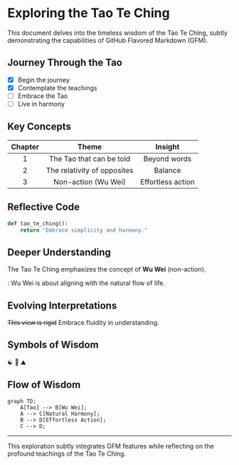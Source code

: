 # Exploring the Tao Te Ching

This document delves into the timeless wisdom of the Tao Te Ching, subtly demonstrating the capabilities of GitHub Flavored Markdown (GFM).

## Journey Through the Tao

- [x] Begin the journey
- [x] Contemplate the teachings
- [ ] Embrace the Tao
- [ ] Live in harmony

## Key Concepts

| Chapter |            Theme            |      Insight      |
| :-----: | :-------------------------: | :---------------: |
|    1    |  The Tao that can be told   |   Beyond words    |
|    2    | The relativity of opposites |      Balance      |
|    3    |     Non-action (Wu Wei)     | Effortless action |

## Reflective Code

```python
def tao_te_ching():
    return "Embrace simplicity and harmony."
```

## Deeper Understanding

The Tao Te Ching emphasizes the concept of **Wu Wei** (non-action).

: Wu Wei is about aligning with the natural flow of life.

## Evolving Interpretations

~~This view is rigid~~ Embrace fluidity in understanding.

## Symbols of Wisdom

:yin_yang: :leaves: :mountain:

## Flow of Wisdom

```mermaid
graph TD;
    A[Tao] --> B[Wu Wei];
    A --> C[Natural Harmony];
    B --> D[Effortless Action];
    C --> D;
```

---

This exploration subtly integrates GFM features while reflecting on the profound teachings of the Tao Te Ching.
